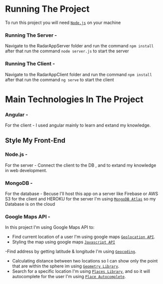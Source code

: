 # Running The Project

To run this project you will need [`Node.js`](https://nodejs.org/en/) on your machine

### Running The Server -
Navigate to the RadarAppServer folder and run the command `npm install` after that run the command `node server.js` to start the server

### Running The Client - 
Navigate to the RadarAppClient folder and run the command `npm install` after that run the command `ng serve` to start the client



# Main Technologies In The Project

### Angular - 
For the client - I used angular mainly to learn and extand my knowledge.  

## Style My Front-End 

### Node.js - 
For the server - Connect the client to the DB , and to extand my knowledge in web development.

### MongoDB -
For the database - Becuse I'll host this app on a server like Firebase or AWS S3 for the client and HEROKU for the server I'm using [`MongoDB Atlas`](https://cloud.mongodb.com) so my Database is on the cloud

### Google Maps API - 
In this project I'm using Google Maps API to: 
 - Find current location of a user I'm using google maps [`Geolocation API`](https://developers.google.com/maps/documentation/geolocation/intro).
 - Styling the map using google maps [`Javascript API`](https://developers.google.com/maps/documentation/javascript/styling)
 
 -Find address by getting latitude & longitude I'm using [`Geocoding`](https://developers.google.com/maps/documentation/geocoding/intro).
 - Calculating distance between two locations so I can show only the point that are within the sphere im using [`Geometry Library`](https://developers.google.com/maps/documentation/javascript/geometry).
 - Search for a specific location I'm using [`Places Library`](https://developers.google.com/maps/documentation/javascript/places), and so it will autocomplete for the user I'm using [`Place Autocomplete`](https://developers.google.com/maps/documentation/javascript/examples/places-autocomplete).
 







